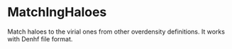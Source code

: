 # MatchIngHaloes
Match haloes to the virial ones from other overdensity definitions. It works with Denhf file format.
